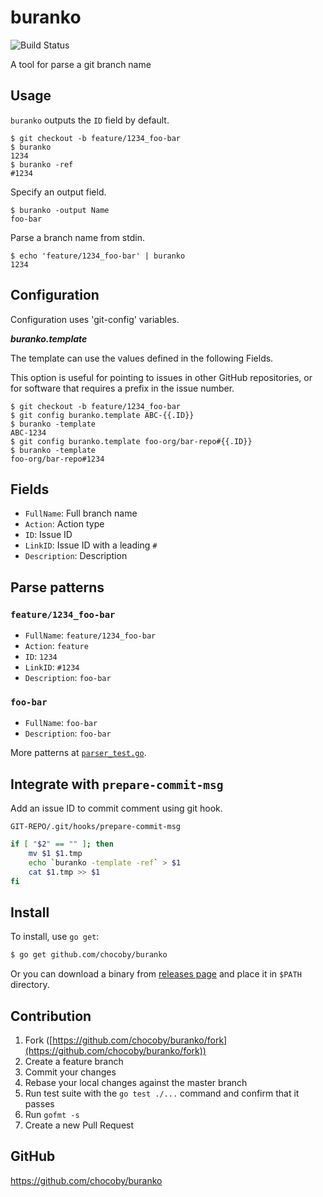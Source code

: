 # buranko

![Build Status](https://github.com/chocoby/buranko/workflows/build/badge.svg?branch=master)

A tool for parse a git branch name

## Usage

`buranko` outputs the `ID` field by default.

```
$ git checkout -b feature/1234_foo-bar
$ buranko
1234
$ buranko -ref
#1234
```

Specify an output field.

```
$ buranko -output Name
foo-bar
```

Parse a branch name from stdin.

```
$ echo 'feature/1234_foo-bar' | buranko
1234
```

## Configuration

Configuration uses 'git-config' variables.

***buranko.template***

The template can use the values defined in the following Fields.

This option is useful for pointing to issues in other GitHub repositories, or for software that requires a prefix in the issue number.

```
$ git checkout -b feature/1234_foo-bar
$ git config buranko.template ABC-{{.ID}}
$ buranko -template
ABC-1234
$ git config buranko.template foo-org/bar-repo#{{.ID}}
$ buranko -template
foo-org/bar-repo#1234
```

## Fields

* `FullName`: Full branch name
* `Action`: Action type
* `ID`: Issue ID
* `LinkID`: Issue ID with a leading `#`
* `Description`: Description

## Parse patterns

### `feature/1234_foo-bar`

* `FullName`: `feature/1234_foo-bar`
* `Action`: `feature`
* `ID`: `1234`
* `LinkID`: `#1234`
* `Description`: `foo-bar`

### `foo-bar`

* `FullName`: `foo-bar`
* `Description`: `foo-bar`

More patterns at [`parser_test.go`](https://github.com/chocoby/buranko/blob/master/parser_test.go).

## Integrate with `prepare-commit-msg`

Add an issue ID to commit comment using git hook.

`GIT-REPO/.git/hooks/prepare-commit-msg`

```sh
if [ "$2" == "" ]; then
    mv $1 $1.tmp
    echo `buranko -template -ref` > $1
    cat $1.tmp >> $1
fi
```

## Install

To install, use `go get`:

```bash
$ go get github.com/chocoby/buranko
```

Or you can download a binary from [releases page](https://github.com/chocoby/buranko/releases) and place it in `$PATH` directory.

## Contribution

1. Fork ([https://github.com/chocoby/buranko/fork](https://github.com/chocoby/buranko/fork))
1. Create a feature branch
1. Commit your changes
1. Rebase your local changes against the master branch
1. Run test suite with the `go test ./...` command and confirm that it passes
1. Run `gofmt -s`
1. Create a new Pull Request

## GitHub

https://github.com/chocoby/buranko
